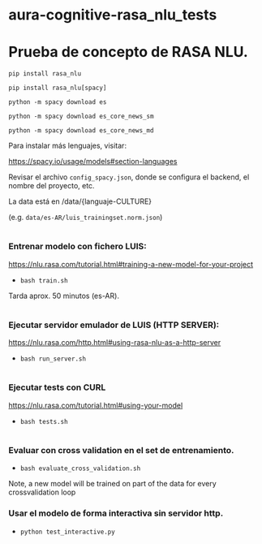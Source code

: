 # aura-cognitive-rasa_nlu_tests
# Prueba de concepto de RASA NLU.

`pip install rasa_nlu`


`pip install rasa_nlu[spacy]`

`python -m spacy download es`

`python -m spacy download es_core_news_sm`

`python -m spacy download es_core_news_md`

Para instalar más lenguajes, visitar:

https://spacy.io/usage/models#section-languages


Revisar el archivo `config_spacy.json`, donde se configura el backend, el nombre del proyecto, etc.


La data está en /data/{languaje-CULTURE} 

(e.g. `data/es-AR/luis_trainingset.norm.json`)

#

### Entrenar modelo con fichero LUIS:

https://nlu.rasa.com/tutorial.html#training-a-new-model-for-your-project


* `bash train.sh`

Tarda aprox. 50 minutos (es-AR).

#

### Ejecutar servidor emulador de LUIS (HTTP SERVER):

https://nlu.rasa.com/http.html#using-rasa-nlu-as-a-http-server

* `bash run_server.sh`

#

### Ejecutar tests con CURL 

https://nlu.rasa.com/tutorial.html#using-your-model

* `bash tests.sh`

#

### Evaluar con cross validation en el set de entrenamiento.

* `bash evaluate_cross_validation.sh`

Note, a new model will be trained on part of the data for every crossvalidation loop

### Usar el modelo de forma interactiva sin servidor http.

* `python test_interactive.py`





